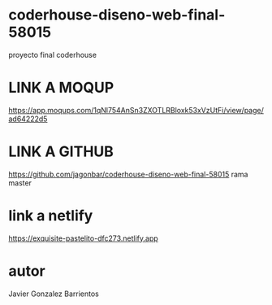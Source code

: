 # coderhouse-diseno-web-final-58015
proyecto final coderhouse
# LINK A MOQUP
https://app.moqups.com/1qNl754AnSn3ZXOTLRBloxk53xVzUtFi/view/page/ad64222d5

# LINK A GITHUB
https://github.com/jagonbar/coderhouse-diseno-web-final-58015
rama master

# link a netlify
https://exquisite-pastelito-dfc273.netlify.app
# autor
Javier Gonzalez Barrientos

